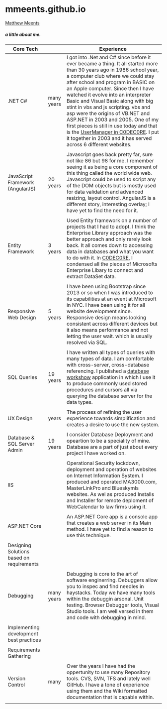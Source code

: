 # mmeents.github.io

[Matthew Meents](https://mmeents.github.io/default.html) 
##### a little about me.
| Core Tech |  |  Experience|
| --- | --- | --- |
|.NET C# | many years | I got into .Net and C# since before it ever became a thing.  It all started more than 30 years ago in 1986 school year, a computer club where we could stay after school and program in BASIC on an Apple computer.  Since then I have watched it evolve into an interpreter Basic and Visual Basic along with big stint in vbs and js scripting.  vbs and asp were the origins of VB.NET and ASP.NET in 2003 and 2005.  One of my first pieces is still in use today and that is the [UserManager in C0DEC0RE](https://github.com/mmeents/DataMattei/blob/master/C0DEC0RE/MMWebSiteUsers.cs).  I put it together in 2003 and it has served across 6 different websites. | 
| | | | 
|JavaScript Framework \(AngularJS\) | 20 years | Javascript goes back pretty far, sure not like 86 but 98 for me.  I remember seeing it as being a core component of this thing called the world wide web.  Javascript could be used to script any of the DOM objects but is mostly used for data validation and advanced resizing, layout control. AngularJS is a different story, interesting overlay; I have yet to find the need for it.  | 
| | | | 
|Entity Framework | 3 years |Used Entity framework on a number of projects that I had to adopt.  I think the Enterprise Library approach was the better approach and only rarely look back.  It all comes down to accessing data in databases and what you want to do with it.  In [C0DEC0RE](https://github.com/mmeents/DataMattei), I condensed all the pieces of Microsofts Enterprise Libary to connect and extract DataSet data. | 
| | | | 
|Responsive Web Design | 5 years | I have been using Bootstrap since 2013 or so when I was introduced to its capabilities at an event at Microsoft in NYC.  I have been using it for all website development since.  Responsive design means looking consistent across different devices but it also means performance and not letting the user wait. which is usually resolved via SQL.    | 
| | | | 
|SQL Queries | 19 years | I have written all types of queries with many types of data.  I am comfortable with cross-server, cross-database referencing.  I published a [database workshow](https://github.com/mmeents/DataMattei/tree/master/dbWorkshopDemo) application in which I use it to produce commonly used stored procedures and cursors all via querying the database server for the data types.  | 
| | | | 
|UX Design| years | The process of refining the user experience towards simplification and creates a desire to use the new system.   | 
| | | | 
|Database & SQL Server Admin| 19 years |I consider Database Deployment and opeartion to be a speciality of mine.  Database are a part of just about every project I have worked on. | 
| | | | 
|IIS | |Operational Security lockdown, deployment and operation of websites on Internet Information System.  I produced and operated MA3000.com, MasterLinkPro and Blueskymls websites.  As wel as produced Installs and Installer for remote deploment of WebCalendar to law firms using it. | 
| | | | 
|ASP.NET Core| | An ASP.NET Core app is a console app that creates a web server in its Main method. I have yet to find a reason to use this technique. | 
| | | | 
|Designing Solutions based on requirements | | | 
| | | | 
|Debugging | many years |Debugging is core to the art of software enginerring.  Debuggers allow you to inspec and find needles in haystacks.  Today we have many tools within the debuggin arsonal.  Unit testing. Browser Debugger tools, Visual Studio tools.  I am well versed in them and code with debugging in mind.      | 
| | | | 
|Implementing development best practices| | | 
| | | | 
|Requirements Gathering | | | 
| | | | 
|Version Control| many | Over the years I have had the oppertunity to use many Repository tools. CVS, SVN, TFS and lately well GitHub.  I have a tone of experience using them and the Wiki formatted documentation that is capable within.   | 
| | | | 


